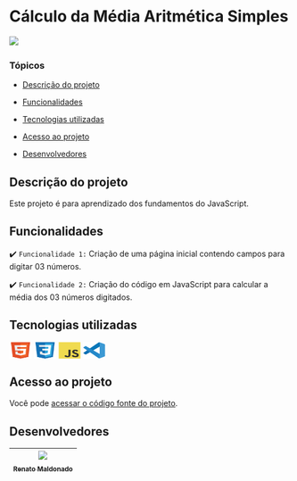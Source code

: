 # Cálculo da Média Aritmética Simples

<p>
   <img src="http://img.shields.io/static/v1?label=STATUS&message=EM%20DESENVOLVIMENTO&color=RED&style=for-the-badge"/>
</p>

### Tópicos 

- [Descrição do projeto](#descrição-do-projeto)

- [Funcionalidades](#funcionalidades)

- [Tecnologias utilizadas](#tecnologias-utilizadas)

- [Acesso ao projeto](#acesso-ao-projeto)

- [Desenvolvedores](#desenvolvedores)

## Descrição do projeto 

<p align="justify">
Este projeto é para aprendizado dos fundamentos do JavaScript.    
</p>

## Funcionalidades

:heavy_check_mark: `Funcionalidade 1:` Criação de uma página inicial contendo campos para digitar 03 números.

:heavy_check_mark: `Funcionalidade 2:` Criação do código em JavaScript para calcular a média dos 03 números digitados.

## Tecnologias utilizadas
<p>
<img align="center" alt="Renato-html5" height="30" width="40" src="https://raw.githubusercontent.com/devicons/devicon/master/icons/html5/html5-original.svg"> <img align="center" alt="Renato-css3" height="30" width="40" src="https://raw.githubusercontent.com/devicons/devicon/master/icons/css3/css3-original.svg"> <img align="center" alt="Renato-css3" height="30" width="40" src="https://raw.githubusercontent.com/devicons/devicon/master/icons/javascript/javascript-original.svg"> <img align="center" alt="Renato-css3" height="30" width="40" src="https://raw.githubusercontent.com/devicons/devicon/master/icons/vscode/vscode-original.svg">
</p>

## Acesso ao projeto

Você pode [acessar o código fonte do projeto](https://github.com/renthus/calculo-da-media-aritmetica-simples).

## Desenvolvedores
| [<img src="https://avatars.githubusercontent.com/u/49447595?v=4" width=115><br><sub>Renato Maldonado</sub>](https://github.com/renthus)
| :---: |